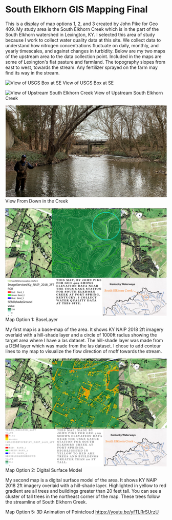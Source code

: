 # **South Elkhorn GIS Mapping Final**
This is a display of map options 1, 2, and 3 created by John Pike for Geo 409. My study area is the South Elkhorn Creek which is in the part of the South Elkhorn watershed in Lexington, KY. I selected this area of study because I work to collect water quality data at this site. We collect data to understand how nitrogen concentrations fluctuate on daily, monthly, and yearly timescales, and against changes in turbidity. Below are my two maps of the upstream area to the data collection point. Included in the maps are some of Lexington's flat pasture and farmland. The topography slopes from east to west, towards the stream. Any fertilizer sprayed on the farm may find its way in the stream. 

![View of USGS Box at SE](https://github.com/jrpi226/SouthElkhornGISstudy/blob/master/USGSView.JPG)
View of USGS Box at SE

![View of Upstream South Elkhorn Creek](https://github.com/jrpi226/SouthElkhornGISstudy/blob/master/UpstreamView.JPG)
View of Upstream South Elkhorn Creek

![View From Down in the Creek](https://github.com/jrpi226/SouthElkhornGISstudy/blob/master/JohnBridgeCrop.PNG)
View From Down in the Creek

![Map Option 1: BaseLayer](https://github.com/jrpi226/SouthElkhornGISstudy/blob/master/SEBasemap/SEhillshade.jpg)
Map Option 1: BaseLayer

My first map is a base-map of the area. It shows KY NAIP 2018 2ft imagery overlaid with a hill-shade layer and a circle of 1000ft radius showing the target area where I have a las dataset. The hill-shade layer was made from a DEM layer which was made from the las dataset. I chose to add contour lines to my map to visualize the flow direction of rnoff towards the stream. 

![Map Option 2: Digital Surface Model](https://github.com/jrpi226/SouthElkhornGISstudy/blob/master/SECanopy/SE%20Canopy%20Layout_Ground.jpg)
Map Option 2: Digital Surface Model

My second map is a digital surface model of the area. It shows KY NAIP 2018 2ft imagery overlaid with a hill-shade layer. Highlighted in yellow to red gradient are all trees and buildings greater than 20 feet tall. You can see a cluster of tall trees in the northeast corner of the map. These trees follow the streamline of South Elkhorn Creek. 

Map Option 5: 3D Animation of Pointcloud
https://youtu.be/yfTLRrSUrzU